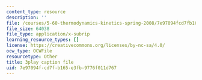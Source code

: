 ```yaml
---
content_type: resource
description: ''
file: /courses/5-60-thermodynamics-kinetics-spring-2008/7e97094fcd7fb165e3fb9776f011d767_lLdUm6AU0aw.srt
file_size: 64038
file_type: application/x-subrip
learning_resource_types: []
license: https://creativecommons.org/licenses/by-nc-sa/4.0/
ocw_type: OCWFile
resourcetype: Other
title: 3play caption file
uid: 7e97094f-cd7f-b165-e3fb-9776f011d767
---
```

